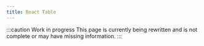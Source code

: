 ```yaml
---
title: React Table
---
```


:::caution Work in progress
This page is currently being rewritten and is not complete or may have missing information.
:::